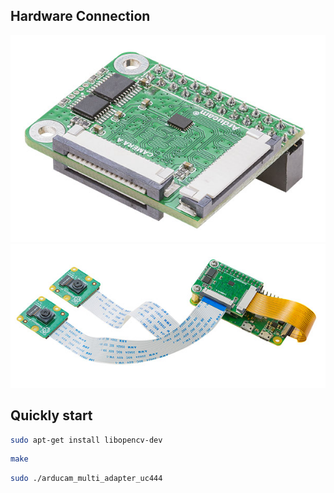 
## Hardware Connection
![hardware](../../data/uc444_0.jpg)
![hardware](../../data/uc444_1.jpg)
## Quickly start

```Bash
sudo apt-get install libopencv-dev
```
```Bash
make
```
```Bash
sudo ./arducam_multi_adapter_uc444
```
